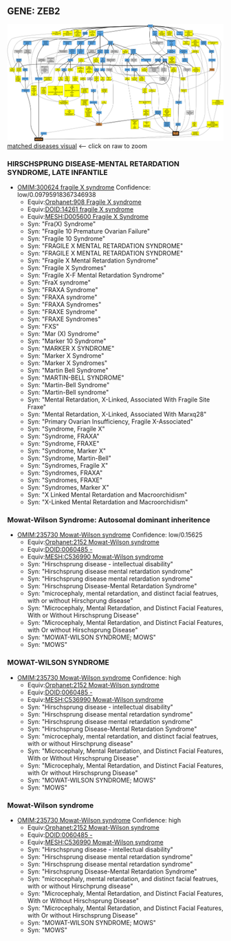 
## GENE: ZEB2

![image](ZEB2.png)
[matched diseases visual](ZEB2.png)  <-- click on raw to zoom


### HIRSCHSPRUNG DISEASE-MENTAL RETARDATION SYNDROME, LATE INFANTILE
 * [OMIM:300624 fragile X syndrome](http://beta.monarchinitiative.org/disease/OMIM:300624) Confidence: low/0.09795918367346938
    * Equiv:[Orphanet:908 Fragile X syndrome](http://beta.monarchinitiative.org/disease/Orphanet:908)
    * Equiv:[DOID:14261 fragile X syndrome](http://beta.monarchinitiative.org/disease/DOID:14261)
    * Equiv:[MESH:D005600 Fragile X Syndrome](http://beta.monarchinitiative.org/disease/MESH:D005600)
    * Syn: "Fra(X) Syndrome"
    * Syn: "Fragile 10 Premature Ovarian Failure"
    * Syn: "Fragile 10 Syndrome"
    * Syn: "FRAGILE X MENTAL RETARDATION SYNDROME"
    * Syn: "FRAGILE X MENTAL RETARDATION SYNDROME"
    * Syn: "Fragile X Mental Retardation Syndrome"
    * Syn: "Fragile X Syndromes"
    * Syn: "Fragile X-F Mental Retardation Syndrome"
    * Syn: "FraX syndrome"
    * Syn: "FRAXA Syndrome"
    * Syn: "FRAXA syndrome"
    * Syn: "FRAXA Syndromes"
    * Syn: "FRAXE Syndrome"
    * Syn: "FRAXE Syndromes"
    * Syn: "FXS"
    * Syn: "Mar (X) Syndrome"
    * Syn: "Marker 10 Syndrome"
    * Syn: "MARKER X SYNDROME"
    * Syn: "Marker X Syndrome"
    * Syn: "Marker X Syndromes"
    * Syn: "Martin Bell Syndrome"
    * Syn: "MARTIN-BELL SYNDROME"
    * Syn: "Martin-Bell Syndrome"
    * Syn: "Martin-Bell syndrome"
    * Syn: "Mental Retardation, X-Linked, Associated With Fragile Site Fraxe"
    * Syn: "Mental Retardation, X-Linked, Associated With Marxq28"
    * Syn: "Primary Ovarian Insufficiency, Fragile X-Associated"
    * Syn: "Syndrome, Fragile X"
    * Syn: "Syndrome, FRAXA"
    * Syn: "Syndrome, FRAXE"
    * Syn: "Syndrome, Marker X"
    * Syn: "Syndrome, Martin-Bell"
    * Syn: "Syndromes, Fragile X"
    * Syn: "Syndromes, FRAXA"
    * Syn: "Syndromes, FRAXE"
    * Syn: "Syndromes, Marker X"
    * Syn: "X Linked Mental Retardation and Macroorchidism"
    * Syn: "X-Linked Mental Retardation and Macroorchidism"

### Mowat-Wilson Syndrome: Autosomal dominant inheritence
 * [OMIM:235730 Mowat-Wilson syndrome](http://beta.monarchinitiative.org/disease/OMIM:235730) Confidence: low/0.15625
    * Equiv:[Orphanet:2152 Mowat-Wilson syndrome](http://beta.monarchinitiative.org/disease/Orphanet:2152)
    * Equiv:[DOID:0060485 -](http://beta.monarchinitiative.org/disease/DOID:0060485)
    * Equiv:[MESH:C536990 Mowat-Wilson syndrome](http://beta.monarchinitiative.org/disease/MESH:C536990)
    * Syn: "Hirschsprung disease - intellectual disability"
    * Syn: "Hirschsprung disease mental retardation syndrome"
    * Syn: "Hirschsprung disease mental retardation syndrome"
    * Syn: "Hirschsprung Disease-Mental Retardation Syndrome"
    * Syn: "microcephaly, mental retardation, and distinct facial featrues, with or without Hirschprung disease"
    * Syn: "Microcephaly, Mental Retardation, and Distinct Facial Features, With or Without Hirschsprung Disease"
    * Syn: "Microcephaly, Mental Retardation, and Distinct Facial Features, with Or without Hirschsprung Disease"
    * Syn: "MOWAT-WILSON SYNDROME; MOWS"
    * Syn: "MOWS"

### MOWAT-WILSON SYNDROME
 * [OMIM:235730 Mowat-Wilson syndrome](http://beta.monarchinitiative.org/disease/OMIM:235730) Confidence: high
    * Equiv:[Orphanet:2152 Mowat-Wilson syndrome](http://beta.monarchinitiative.org/disease/Orphanet:2152)
    * Equiv:[DOID:0060485 -](http://beta.monarchinitiative.org/disease/DOID:0060485)
    * Equiv:[MESH:C536990 Mowat-Wilson syndrome](http://beta.monarchinitiative.org/disease/MESH:C536990)
    * Syn: "Hirschsprung disease - intellectual disability"
    * Syn: "Hirschsprung disease mental retardation syndrome"
    * Syn: "Hirschsprung disease mental retardation syndrome"
    * Syn: "Hirschsprung Disease-Mental Retardation Syndrome"
    * Syn: "microcephaly, mental retardation, and distinct facial featrues, with or without Hirschprung disease"
    * Syn: "Microcephaly, Mental Retardation, and Distinct Facial Features, With or Without Hirschsprung Disease"
    * Syn: "Microcephaly, Mental Retardation, and Distinct Facial Features, with Or without Hirschsprung Disease"
    * Syn: "MOWAT-WILSON SYNDROME; MOWS"
    * Syn: "MOWS"

### Mowat-Wilson syndrome
 * [OMIM:235730 Mowat-Wilson syndrome](http://beta.monarchinitiative.org/disease/OMIM:235730) Confidence: high
    * Equiv:[Orphanet:2152 Mowat-Wilson syndrome](http://beta.monarchinitiative.org/disease/Orphanet:2152)
    * Equiv:[DOID:0060485 -](http://beta.monarchinitiative.org/disease/DOID:0060485)
    * Equiv:[MESH:C536990 Mowat-Wilson syndrome](http://beta.monarchinitiative.org/disease/MESH:C536990)
    * Syn: "Hirschsprung disease - intellectual disability"
    * Syn: "Hirschsprung disease mental retardation syndrome"
    * Syn: "Hirschsprung disease mental retardation syndrome"
    * Syn: "Hirschsprung Disease-Mental Retardation Syndrome"
    * Syn: "microcephaly, mental retardation, and distinct facial featrues, with or without Hirschprung disease"
    * Syn: "Microcephaly, Mental Retardation, and Distinct Facial Features, With or Without Hirschsprung Disease"
    * Syn: "Microcephaly, Mental Retardation, and Distinct Facial Features, with Or without Hirschsprung Disease"
    * Syn: "MOWAT-WILSON SYNDROME; MOWS"
    * Syn: "MOWS"
